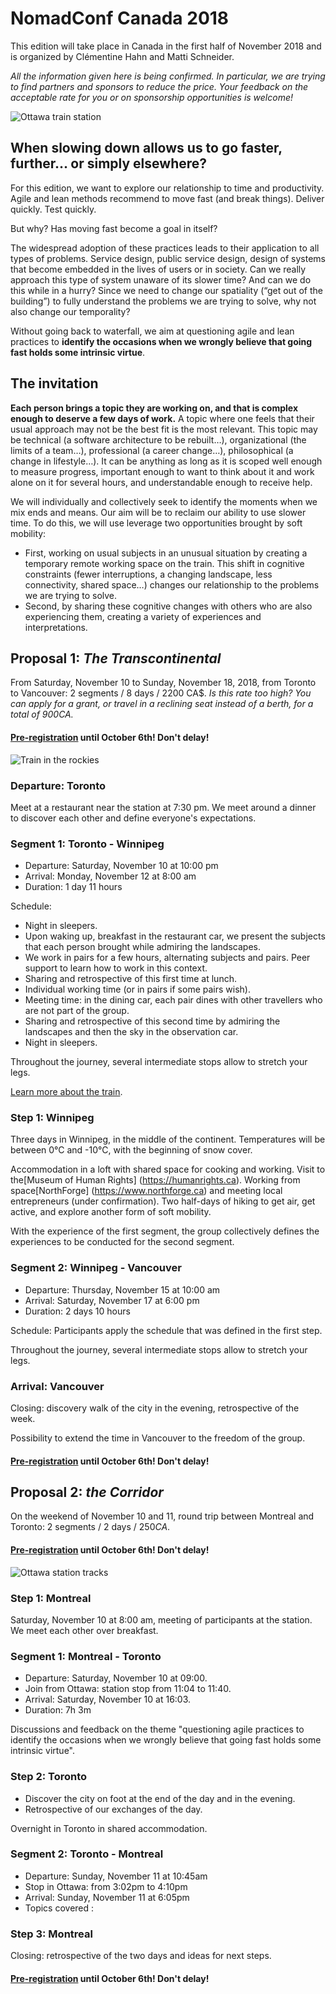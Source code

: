 # NomadConf Canada 2018

This edition will take place in Canada in the first half of November 2018 and is organized by Clémentine Hahn and Matti Schneider.

_All the information given here is being confirmed. In particular, we are trying to find partners and sponsors to reduce the price. Your feedback on the acceptable rate for you or on sponsorship opportunities is welcome!_

![Ottawa train station](/img/canada-2018/station.jpg)

## When slowing down allows us to go faster, further… or simply elsewhere?

For this edition, we want to explore our relationship to time and productivity. Agile and lean methods recommend to move fast (and break things). Deliver quickly. Test quickly.

But why? Has moving fast become a goal in itself?

The widespread adoption of these practices leads to their application to all types of problems. Service design, public service design, design of systems that become embedded in the lives of users or in society. Can we really approach this type of system unaware of its slower time? And can we do this while in a hurry? Since we need to change our spatiality (“get out of the building”) to fully understand the problems we are trying to solve, why not also change our temporality?

Without going back to waterfall, we aim at questioning agile and lean practices to **identify the occasions when we wrongly believe that going fast holds some intrinsic virtue**.

## The invitation

**Each person brings a topic they are working on, and that is complex enough to deserve a few days of work.** A topic where one feels that their usual approach may not be the best fit is the most relevant. This topic may be technical (a software architecture to be rebuilt…), organizational (the limits of a team…), professional (a career change…), philosophical (a change in lifestyle…). It can be anything as long as it is scoped well enough to measure progress, important enough to want to think about it and work alone on it for several hours, and understandable enough to receive help.

We will individually and collectively seek to identify the moments when we mix ends and means. Our aim will be to reclaim our ability to use slower time. To do this, we will use leverage two opportunities brought by soft mobility:

- First, working on usual subjects in an unusual situation by creating a temporary remote working space on the train. This shift in cognitive constraints (fewer interruptions, a changing landscape, less connectivity, shared space…) changes our relationship to the problems we are trying to solve.
- Second, by sharing these cognitive changes with others who are also experiencing them, creating a variety of experiences and interpretations.


## Proposal 1: _The Transcontinental_

From Saturday, November 10 to Sunday, November 18, 2018, from Toronto to Vancouver: 2 segments / 8 days / 2200 CA$.
_Is this rate too high? You can apply for a grant, or travel in a reclining seat instead of a berth, for a total of $900 CA$._

#### [Pre-registration](https://nomadconf.slack.com/messages/CCQDYNBDZ/) until October 6th! Don't delay!

![Train in the rockies](/img/canada-2018/transcanadian.jpg)

### Departure: Toronto

Meet at a restaurant near the station at 7:30 pm. We meet around a dinner to discover each other and define everyone's expectations.

### Segment 1: Toronto - Winnipeg

- Departure: Saturday, November 10 at 10:00 pm
- Arrival: Monday, November 12 at 8:00 am
- Duration: 1 day 11 hours

Schedule:

- Night in sleepers.
- Upon waking up, breakfast in the restaurant car, we present the subjects that each person brought while admiring the landscapes.
- We work in pairs for a few hours, alternating subjects and pairs. Peer support to learn how to work in this context.
- Sharing and retrospective of this first time at lunch.
- Individual working time (or in pairs if some pairs wish).
- Meeting time: in the dining car, each pair dines with other travellers who are not part of the group.
- Sharing and retrospective of this second time by admiring the landscapes and then the sky in the observation car.
- Night in sleepers.

Throughout the journey, several intermediate stops allow to stretch your legs.

[Learn more about the train](https://www.seat61.com/Canada.htm#What_is_the_train_like).

### Step 1: Winnipeg

Three days in Winnipeg, in the middle of the continent. Temperatures will be between 0°C and -10°C, with the beginning of snow cover.

Accommodation in a loft with shared space for cooking and working. Visit to the[Museum of Human Rights] (https://humanrights.ca). Working from space[NorthForge] (https://www.northforge.ca) and meeting local entrepreneurs (under confirmation). Two half-days of hiking to get air, get active, and explore another form of soft mobility.

With the experience of the first segment, the group collectively defines the experiences to be conducted for the second segment.


### Segment 2: Winnipeg - Vancouver

- Departure: Thursday, November 15 at 10:00 am
- Arrival: Saturday, November 17 at 6:00 pm
- Duration: 2 days 10 hours

Schedule: Participants apply the schedule that was defined in the first step.

Throughout the journey, several intermediate stops allow to stretch your legs.

### Arrival: Vancouver

Closing: discovery walk of the city in the evening, retrospective of the week.

Possibility to extend the time in Vancouver to the freedom of the group.

#### [Pre-registration](https://nomadconf.slack.com/messages/CCQDYNBDZ/) until October 6th! Don't delay!


## Proposal 2: _the Corridor_

On the weekend of November 10 and 11, round trip between Montreal and Toronto: 2 segments / 2 days / $250 CA$.

#### [Pre-registration](https://nomadconf.slack.com/messages/CCQDYNBDZ/) until October 6th! Don't delay!

![Ottawa station tracks](/img/canada-2018/corridor.jpg)

### Step 1: Montreal

Saturday, November 10 at 8:00 am, meeting of participants at the station. We meet each other over breakfast.

### Segment 1: Montreal - Toronto

- Departure: Saturday, November 10 at 09:00.
- Join from Ottawa: station stop from 11:04 to 11:40.
- Arrival: Saturday, November 10 at 16:03.
- Duration: 7h 3m

Discussions and feedback on the theme "questioning agile practices to identify the occasions when we wrongly believe that going fast holds some intrinsic virtue".

### Step 2: Toronto

- Discover the city on foot at the end of the day and in the evening.
- Retrospective of our exchanges of the day.

Overnight in Toronto in shared accommodation.

### Segment 2: Toronto - Montreal

- Departure: Sunday, November 11 at 10:45am
- Stop in Ottawa: from 3:02pm to 4:10pm
- Arrival: Sunday, November 11 at 6:05pm
- Topics covered :

### Step 3: Montreal

Closing: retrospective of the two days and ideas for next steps.

#### [Pre-registration](https://nomadconf.slack.com/messages/CCQDYNBDZ/) until October 6th! Don't delay!
